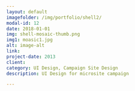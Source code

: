 ```yaml
---
layout: default
imagefolder: /img/portfolio/shell2/
modal-id: 12
date: 2018-01-01
img: shell-mosaic-thumb.png
img1: moasic1.jpg
alt: image-alt
link: 
project-date: 2013
client: 
category: UI Design, Campaign Site Design
description: UI Design for microsite campaign

---
```

